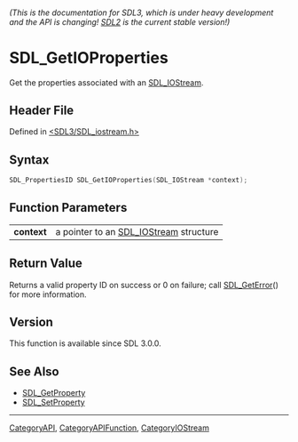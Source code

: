 ###### (This is the documentation for SDL3, which is under heavy development and the API is changing! [SDL2](https://wiki.libsdl.org/SDL2/) is the current stable version!)
# SDL_GetIOProperties

Get the properties associated with an [SDL_IOStream](SDL_IOStream).

## Header File

Defined in [<SDL3/SDL_iostream.h>](https://github.com/libsdl-org/SDL/blob/main/include/SDL3/SDL_iostream.h)

## Syntax

```c
SDL_PropertiesID SDL_GetIOProperties(SDL_IOStream *context);
```

## Function Parameters

|                 |                                                        |
| --------------- | ------------------------------------------------------ |
| **context**     | a pointer to an [SDL_IOStream](SDL_IOStream) structure |

## Return Value

Returns a valid property ID on success or 0 on failure; call
[SDL_GetError](SDL_GetError)() for more information.

## Version

This function is available since SDL 3.0.0.

## See Also

- [SDL_GetProperty](SDL_GetProperty)
- [SDL_SetProperty](SDL_SetProperty)

----
[CategoryAPI](CategoryAPI), [CategoryAPIFunction](CategoryAPIFunction), [CategoryIOStream](CategoryIOStream)

